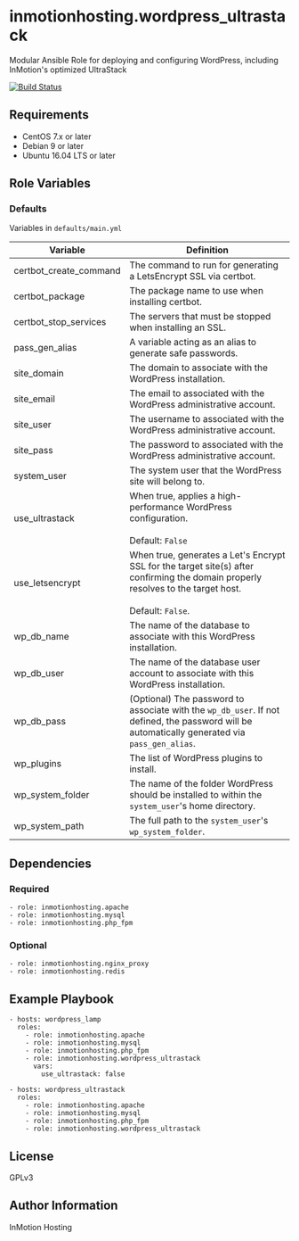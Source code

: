 inmotionhosting.wordpress_ultrastack
=========

Modular Ansible Role for deploying and configuring WordPress, including InMotion's optimized UltraStack

[![Build Status](https://travis-ci.org/inmotionhosting/ansible-role-wordpress_ultrastack.png?branch=master)](https://travis-ci.org/inmotionhosting/ansible-role-wordpress_ultrastack)

Requirements
------------

* CentOS 7.x or later
* Debian 9 or later
* Ubuntu 16.04 LTS or later

Role Variables
--------------

### Defaults
Variables in `defaults/main.yml`

| Variable | Definition |
| -------- | ---------- |
| certbot_create_command | The command to run for generating a LetsEncrypt SSL via certbot.
| certbot_package | The package name to use when installing certbot.
| certbot_stop_services | The servers that must be stopped when installing an SSL.
| pass_gen_alias | A variable acting as an alias to generate safe passwords.
| site_domain | The domain to associate with the WordPress installation.
| site_email | The email to associated with the WordPress administrative account.
| site_user | The username to associated with the WordPress administrative account.
| site_pass | The password to associated with the WordPress administrative account.
| system_user | The system user that the WordPress site will belong to.
| use_ultrastack | When true, applies a high-performance WordPress configuration.<br><br>Default: `False`
| use_letsencrypt | When true, generates a Let's Encrypt SSL for the target site(s) after confirming the domain properly resolves to the target host.<br><br>Default: `False`.
| wp_db_name | The name of the database to associate with this WordPress installation.
| wp_db_user | The name of the database user account to associate with this WordPress installation.
| wp_db_pass | (Optional) The password to associate with the `wp_db_user`.  If not defined, the password will be automatically generated via `pass_gen_alias`.
| wp_plugins | The list of WordPress plugins to install.
| wp_system_folder | The name of the folder WordPress should be installed to within the `system_user`'s home directory.
| wp_system_path | The full path to the `system_user`'s `wp_system_folder`.

Dependencies
------------

### Required

    - role: inmotionhosting.apache
    - role: inmotionhosting.mysql
    - role: inmotionhosting.php_fpm

### Optional

    - role: inmotionhosting.nginx_proxy
    - role: inmotionhosting.redis

Example Playbook
----------------

    - hosts: wordpress_lamp
      roles:
        - role: inmotionhosting.apache
        - role: inmotionhosting.mysql
        - role: inmotionhosting.php_fpm
        - role: inmotionhosting.wordpress_ultrastack
          vars:
            use_ultrastack: false

    - hosts: wordpress_ultrastack
      roles:
        - role: inmotionhosting.apache
        - role: inmotionhosting.mysql
        - role: inmotionhosting.php_fpm
        - role: inmotionhosting.wordpress_ultrastack

License
-------

GPLv3

Author Information
------------------

InMotion Hosting
